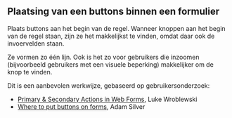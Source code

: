 ## Plaatsing van een buttons binnen een formulier

Plaats buttons aan het begin van de regel. Wanneer knoppen aan het begin van de regel staan, zijn ze het makkelijkst te vinden, omdat daar ook de invoervelden staan.

Ze vormen zo één lijn. Ook is het zo voor gebruikers die inzoomen (bijvoorbeeld gebruikers met een visuele beperking) makkelijker om de knop te vinden.

Dit is een aanbevolen werkwijze, gebaseerd op gebruikersonderzoek:

- [Primary & Secondary Actions in Web Forms](https://www.lukew.com/ff/entry.asp?571), Luke Wroblewski
- [Where to put buttons on forms](https://adamsilver.io/blog/where-to-put-buttons-on-forms/), Adam Silver
